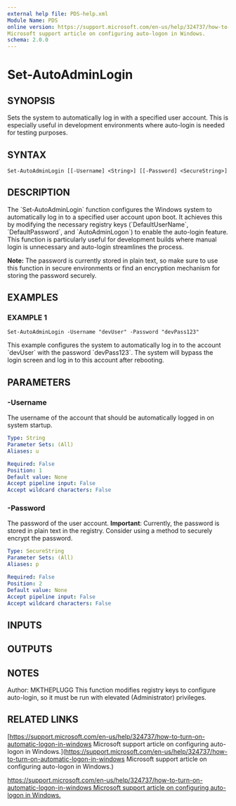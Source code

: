 ```yaml
---
external help file: PDS-help.xml
Module Name: PDS
online version: https://support.microsoft.com/en-us/help/324737/how-to-turn-on-automatic-logon-in-windows
Microsoft support article on configuring auto-logon in Windows.
schema: 2.0.0
---
```


# Set-AutoAdminLogin

## SYNOPSIS
Sets the system to automatically log in with a specified user account.
This is especially useful in development environments where auto-login is needed for testing purposes.

## SYNTAX

```
Set-AutoAdminLogin [[-Username] <String>] [[-Password] <SecureString>]
```

## DESCRIPTION
The \`Set-AutoAdminLogin\` function configures the Windows system to automatically log in to a specified user account upon boot.
It achieves this by modifying the necessary registry keys (\`DefaultUserName\`, \`DefaultPassword\`, and \`AutoAdminLogon\`) to enable the auto-login feature.
This function is particularly useful for development builds where manual login is unnecessary and auto-login streamlines the process.

**Note:** The password is currently stored in plain text, so make sure to use this function in secure environments or find an encryption mechanism
for storing the password securely.

## EXAMPLES

### EXAMPLE 1
```
Set-AutoAdminLogin -Username "devUser" -Password "devPass123"
```

This example configures the system to automatically log in to the account \`devUser\` with the password \`devPass123\`.
The system will bypass the login screen and log in to this account after rebooting.

## PARAMETERS

### -Username
The username of the account that should be automatically logged in on system startup.

```yaml
Type: String
Parameter Sets: (All)
Aliases: u

Required: False
Position: 1
Default value: None
Accept pipeline input: False
Accept wildcard characters: False
```

### -Password
The password of the user account.
**Important**: Currently, the password is stored in plain text in the registry.
Consider using a method to securely encrypt the password.

```yaml
Type: SecureString
Parameter Sets: (All)
Aliases: p

Required: False
Position: 2
Default value: None
Accept pipeline input: False
Accept wildcard characters: False
```

## INPUTS

## OUTPUTS

## NOTES
Author: MKTHEPLUGG
This function modifies registry keys to configure auto-login, so it must be run with elevated (Administrator) privileges.

## RELATED LINKS

[https://support.microsoft.com/en-us/help/324737/how-to-turn-on-automatic-logon-in-windows
Microsoft support article on configuring auto-logon in Windows.](https://support.microsoft.com/en-us/help/324737/how-to-turn-on-automatic-logon-in-windows
Microsoft support article on configuring auto-logon in Windows.)

[https://support.microsoft.com/en-us/help/324737/how-to-turn-on-automatic-logon-in-windows
Microsoft support article on configuring auto-logon in Windows.]()

